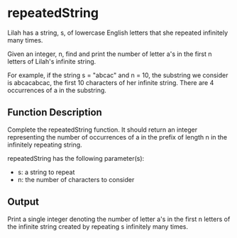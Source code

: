 # repeatedString
Lilah has a string, s, of lowercase English letters that she repeated infinitely many times.

Given an integer, n, find and print the number of letter a's in the first n letters of Lilah's infinite string.

For example, if the string s = "abcac" and n = 10, the substring we consider is abcacabcac, the first 10 characters of her infinite string. There are 4 occurrences of a in the substring.

## Function Description

Complete the repeatedString function. It should return an integer representing the number of occurrences of a in the prefix of length n in the infinitely repeating string.

repeatedString has the following parameter(s):
- s: a string to repeat
- n: the number of characters to consider

## Output
Print a single integer denoting the number of letter a's in the first n letters of the infinite string created by repeating s infinitely many times.
